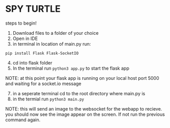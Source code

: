 # SPY TURTLE

steps to begin!

1. Download files to a folder of your choice
2. Open in IDE
3. in terminal in location of main.py run:
  ```
  pip install Flask Flask-SocketIO 
  ```
4. cd into flask folder
5. In the terminal run ```python3 app.py``` to start the flask app

NOTE: at this point your flask app is running on your local host port 5000 and waiting for a socket.io message

7. in a seperate terminal cd to the root directory where main.py is
8. in the termial run ```python3 main.py```

NOTE: this will send an image to the websocket for the webapp to recieve. you should now see the image appear on the screen.
If not run the previous command again.

